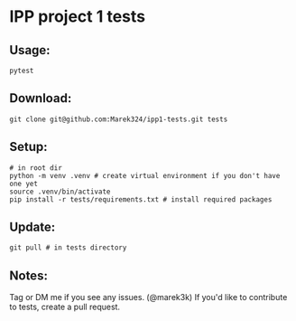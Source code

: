 # IPP project 1 tests
## Usage:
```
pytest
```
## Download:
```
git clone git@github.com:Marek324/ipp1-tests.git tests
```
## Setup:
```
# in root dir
python -m venv .venv # create virtual environment if you don't have one yet
source .venv/bin/activate
pip install -r tests/requirements.txt # install required packages
```
## Update:
```
git pull # in tests directory
```
## Notes:
Tag or DM me if you see any issues. (@marek3k)
If you'd like to contribute to tests, create a pull request.
